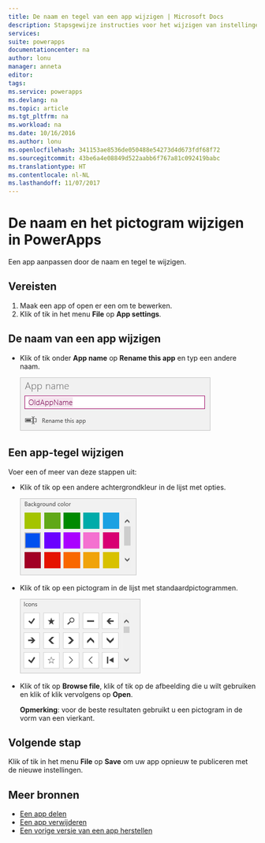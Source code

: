```yaml
---
title: De naam en tegel van een app wijzigen | Microsoft Docs
description: Stapsgewijze instructies voor het wijzigen van instellingen, zoals de naam en het pictogram
services: 
suite: powerapps
documentationcenter: na
author: lonu
manager: anneta
editor: 
tags: 
ms.service: powerapps
ms.devlang: na
ms.topic: article
ms.tgt_pltfrm: na
ms.workload: na
ms.date: 10/16/2016
ms.author: lonu
ms.openlocfilehash: 341153ae8536de050488e54273d4d673fdf68f72
ms.sourcegitcommit: 43be6a4e08849d522aabb6f767a81c092419babc
ms.translationtype: HT
ms.contentlocale: nl-NL
ms.lasthandoff: 11/07/2017
---
```

# <a name="change-app-name-and-icon-in-powerapps"></a>De naam en het pictogram wijzigen in PowerApps
Een app aanpassen door de naam en tegel te wijzigen.

## <a name="prerequisites"></a>Vereisten
1. Maak een app of open er een om te bewerken.
2. Klik of tik in het menu **File** op **App settings**.

## <a name="rename-an-app"></a>De naam van een app wijzigen
* Klik of tik onder **App name** op **Rename this app** en typ een andere naam.
  
    ![Een app sluiten](./media/set-aspect-ratio-portrait-landscape/rename-app.png)

## <a name="change-an-app-tile"></a>Een app-tegel wijzigen
Voer een of meer van deze stappen uit:

* Klik of tik op een andere achtergrondkleur in de lijst met opties.
  
    ![Een tegelkleur selecteren](./media/set-aspect-ratio-portrait-landscape/tile-colors.png)
* Klik of tik op een pictogram in de lijst met standaardpictogrammen.
  
    ![Een tegelpictogram selecteren](./media/set-aspect-ratio-portrait-landscape/tile-icons.png)
* Klik of tik op **Browse file**, klik of tik op de afbeelding die u wilt gebruiken en klik of klik vervolgens op **Open**.
  
    **Opmerking**: voor de beste resultaten gebruikt u een pictogram in de vorm van een vierkant.

## <a name="next-step"></a>Volgende stap
Klik of tik in het menu **File** op **Save** om uw app opnieuw te publiceren met de nieuwe instellingen.

## <a name="more-resources"></a>Meer bronnen
* [Een app delen](share-app.md)
* [Een app verwijderen](delete-app.md)
* [Een vorige versie van een app herstellen](restore-an-app.md)

